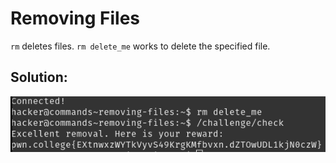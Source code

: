# Removing Files

`rm` deletes files. `rm delete_me` works to delete the specified file.


## Solution:

![solution](07_Removing_Files.png)
